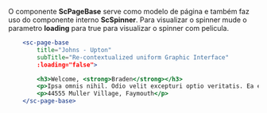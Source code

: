 O componente **ScPageBase** serve como modelo de página e também faz uso do componente interno **ScSpinner**. Para visualizar o spinner mude o parametro **loading** para true para visualizar o spinner com pelicula.

```jsx
    <sc-page-base
        title="Johns - Upton" 
        subTitle="Re-contextualized uniform Graphic Interface"
        :loading="false">

        <h3>Welcome, <strong>Braden</strong></h3>
        <p>Ipsa omnis nihil. Odio velit excepturi optio veritatis. Ea et est voluptatum deserunt repellat qui aspernatur quod non.</p>
        <p>44555 Muller Village, Faymouth</p>
    </sc-page-base>
```